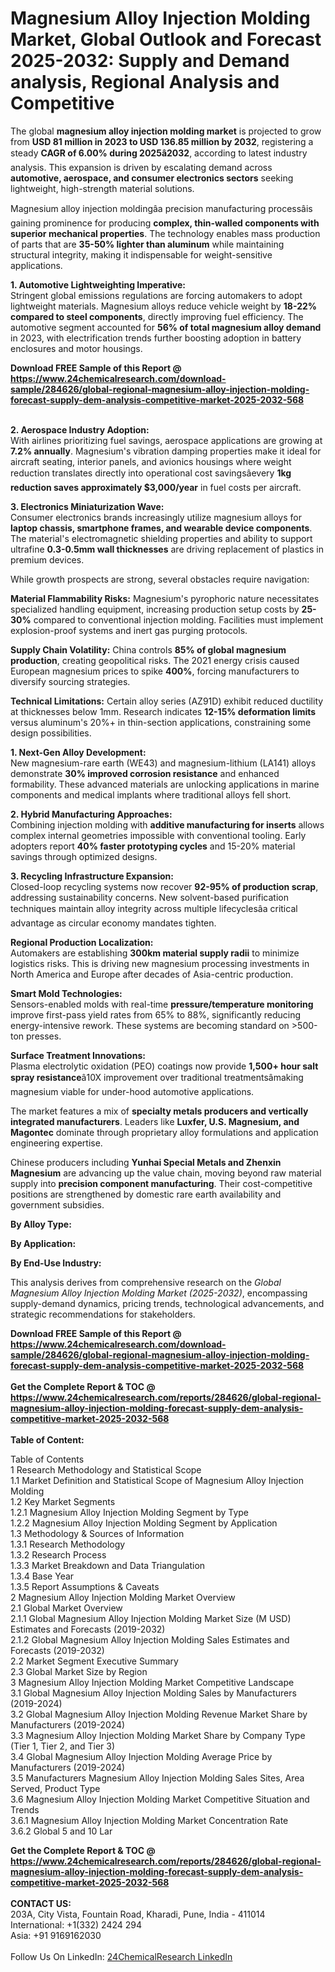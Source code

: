 <h1>Magnesium Alloy Injection Molding Market, Global Outlook and Forecast 2025-2032: Supply and Demand analysis, Regional Analysis and Competitive</h1><p>The global <strong>magnesium alloy injection molding market</strong> is projected to grow from <strong>USD 81 million in 2023 to USD 136.85 million by 2032</strong>, registering a steady <strong>CAGR of 6.00% during 2025â2032</strong>, according to latest industry analysis. This expansion is driven by escalating demand across <strong>automotive, aerospace, and consumer electronics sectors</strong> seeking lightweight, high-strength material solutions.</p><p>Magnesium alloy injection moldingâa precision manufacturing processâis gaining prominence for producing <strong>complex, thin-walled components with superior mechanical properties</strong>. The technology enables mass production of parts that are <strong>35-50% lighter than aluminum</strong> while maintaining structural integrity, making it indispensable for weight-sensitive applications.</p><p><strong>1. Automotive Lightweighting Imperative:</strong><br>
Stringent global emissions regulations are forcing automakers to adopt lightweight materials. Magnesium alloys reduce vehicle weight by <strong>18-22% compared to steel components</strong>, directly improving fuel efficiency. The automotive segment accounted for <strong>56% of total magnesium alloy demand</strong> in 2023, with electrification trends further boosting adoption in battery enclosures and motor housings.</p><div><b>Download FREE Sample of this Report @ 
            <a href="https://www.24chemicalresearch.com/download-sample/284626/global-regional-magnesium-alloy-injection-molding-forecast-supply-dem-analysis-competitive-market-2025-2032-568">
            https://www.24chemicalresearch.com/download-sample/284626/global-regional-magnesium-alloy-injection-molding-forecast-supply-dem-analysis-competitive-market-2025-2032-568</a></b></div><br><p><strong>2. Aerospace Industry Adoption:</strong><br>
With airlines prioritizing fuel savings, aerospace applications are growing at <strong>7.2% annually</strong>. Magnesium's vibration damping properties make it ideal for aircraft seating, interior panels, and avionics housings where weight reduction translates directly into operational cost savingsâevery <strong>1kg reduction saves approximately $3,000/year</strong> in fuel costs per aircraft.</p><p><strong>3. Electronics Miniaturization Wave:</strong><br>
Consumer electronics brands increasingly utilize magnesium alloys for <strong>laptop chassis, smartphone frames, and wearable device components</strong>. The material's electromagnetic shielding properties and ability to support ultrafine <strong>0.3-0.5mm wall thicknesses</strong> are driving replacement of plastics in premium devices.</p><p>While growth prospects are strong, several obstacles require navigation:</p><p><strong>Material Flammability Risks:</strong> Magnesium's pyrophoric nature necessitates specialized handling equipment, increasing production setup costs by <strong>25-30%</strong> compared to conventional injection molding. Facilities must implement explosion-proof systems and inert gas purging protocols.</p><p><strong>Supply Chain Volatility:</strong> China controls <strong>85% of global magnesium production</strong>, creating geopolitical risks. The 2021 energy crisis caused European magnesium prices to spike <strong>400%</strong>, forcing manufacturers to diversify sourcing strategies.</p><p><strong>Technical Limitations:</strong> Certain alloy series (AZ91D) exhibit reduced ductility at thicknesses below 1mm. Research indicates <strong>12-15% deformation limits</strong> versus aluminum's 20%+ in thin-section applications, constraining some design possibilities.</p><p><strong>1. Next-Gen Alloy Development:</strong><br>
New magnesium-rare earth (WE43) and magnesium-lithium (LA141) alloys demonstrate <strong>30% improved corrosion resistance</strong> and enhanced formability. These advanced materials are unlocking applications in marine components and medical implants where traditional alloys fell short.</p><p><strong>2. Hybrid Manufacturing Approaches:</strong><br>
Combining injection molding with <strong>additive manufacturing for inserts</strong> allows complex internal geometries impossible with conventional tooling. Early adopters report <strong>40% faster prototyping cycles</strong> and 15-20% material savings through optimized designs.</p><p><strong>3. Recycling Infrastructure Expansion:</strong><br>
Closed-loop recycling systems now recover <strong>92-95% of production scrap</strong>, addressing sustainability concerns. New solvent-based purification techniques maintain alloy integrity across multiple lifecyclesâa critical advantage as circular economy mandates tighten.</p><p><strong>Regional Production Localization:</strong><br>
    Automakers are establishing <strong>300km material supply radii</strong> to minimize logistics risks. This is driving new magnesium processing investments in North America and Europe after decades of Asia-centric production.</p><p><strong>Smart Mold Technologies:</strong><br>
    Sensors-enabled molds with real-time <strong>pressure/temperature monitoring</strong> improve first-pass yield rates from 65% to 88%, significantly reducing energy-intensive rework. These systems are becoming standard on &gt;500-ton presses.</p><p><strong>Surface Treatment Innovations:</strong><br>
    Plasma electrolytic oxidation (PEO) coatings now provide <strong>1,500+ hour salt spray resistance</strong>â10X improvement over traditional treatmentsâmaking magnesium viable for under-hood automotive applications.</p><p>The market features a mix of <strong>specialty metals producers and vertically integrated manufacturers</strong>. Leaders like <strong>Luxfer, U.S. Magnesium, and Magontec</strong> dominate through proprietary alloy formulations and application engineering expertise.</p><p>Chinese producers including <strong>Yunhai Special Metals and Zhenxin Magnesium</strong> are advancing up the value chain, moving beyond raw material supply into <strong>precision component manufacturing</strong>. Their cost-competitive positions are strengthened by domestic rare earth availability and government subsidies.</p><p><strong>By Alloy Type:</strong></p><p><strong>By Application:</strong></p><p><strong>By End-Use Industry:</strong></p><p>This analysis derives from comprehensive research on the <em>Global Magnesium Alloy Injection Molding Market (2025-2032)</em>, encompassing supply-demand dynamics, pricing trends, technological advancements, and strategic recommendations for stakeholders.</p><div><b>Download FREE Sample of this Report @ 
            <a href="https://www.24chemicalresearch.com/download-sample/284626/global-regional-magnesium-alloy-injection-molding-forecast-supply-dem-analysis-competitive-market-2025-2032-568">
            https://www.24chemicalresearch.com/download-sample/284626/global-regional-magnesium-alloy-injection-molding-forecast-supply-dem-analysis-competitive-market-2025-2032-568</a></b></div><br><div><b>Get the Complete Report & TOC @ 
            <a href="https://www.24chemicalresearch.com/reports/284626/global-regional-magnesium-alloy-injection-molding-forecast-supply-dem-analysis-competitive-market-2025-2032-568">
            https://www.24chemicalresearch.com/reports/284626/global-regional-magnesium-alloy-injection-molding-forecast-supply-dem-analysis-competitive-market-2025-2032-568</a></b></div><br>
            <b>Table of Content:</b><p>Table of Contents<br />
1 Research Methodology and Statistical Scope<br />
1.1 Market Definition and Statistical Scope of Magnesium Alloy Injection Molding<br />
1.2 Key Market Segments<br />
1.2.1 Magnesium Alloy Injection Molding Segment by Type<br />
1.2.2 Magnesium Alloy Injection Molding Segment by Application<br />
1.3 Methodology & Sources of Information<br />
1.3.1 Research Methodology<br />
1.3.2 Research Process<br />
1.3.3 Market Breakdown and Data Triangulation<br />
1.3.4 Base Year<br />
1.3.5 Report Assumptions & Caveats<br />
2 Magnesium Alloy Injection Molding Market Overview<br />
2.1 Global Market Overview<br />
2.1.1 Global Magnesium Alloy Injection Molding Market Size (M USD) Estimates and Forecasts (2019-2032)<br />
2.1.2 Global Magnesium Alloy Injection Molding Sales Estimates and Forecasts (2019-2032)<br />
2.2 Market Segment Executive Summary<br />
2.3 Global Market Size by Region<br />
3 Magnesium Alloy Injection Molding Market Competitive Landscape<br />
3.1 Global Magnesium Alloy Injection Molding Sales by Manufacturers (2019-2024)<br />
3.2 Global Magnesium Alloy Injection Molding Revenue Market Share by Manufacturers (2019-2024)<br />
3.3 Magnesium Alloy Injection Molding Market Share by Company Type (Tier 1, Tier 2, and Tier 3)<br />
3.4 Global Magnesium Alloy Injection Molding Average Price by Manufacturers (2019-2024)<br />
3.5 Manufacturers Magnesium Alloy Injection Molding Sales Sites, Area Served, Product Type<br />
3.6 Magnesium Alloy Injection Molding Market Competitive Situation and Trends<br />
3.6.1 Magnesium Alloy Injection Molding Market Concentration Rate<br />
3.6.2 Global 5 and 10 Lar</p><div><b>Get the Complete Report & TOC @ 
            <a href="https://www.24chemicalresearch.com/reports/284626/global-regional-magnesium-alloy-injection-molding-forecast-supply-dem-analysis-competitive-market-2025-2032-568">
            https://www.24chemicalresearch.com/reports/284626/global-regional-magnesium-alloy-injection-molding-forecast-supply-dem-analysis-competitive-market-2025-2032-568</a></b></div><br><b>CONTACT US:</b><br>
            203A, City Vista, Fountain Road, Kharadi, Pune, India - 411014<br>
            International: +1(332) 2424 294<br>
            Asia: +91 9169162030 <br><br>
            Follow Us On LinkedIn: <a href="https://www.linkedin.com/company/24chemicalresearch/">24ChemicalResearch LinkedIn</a>